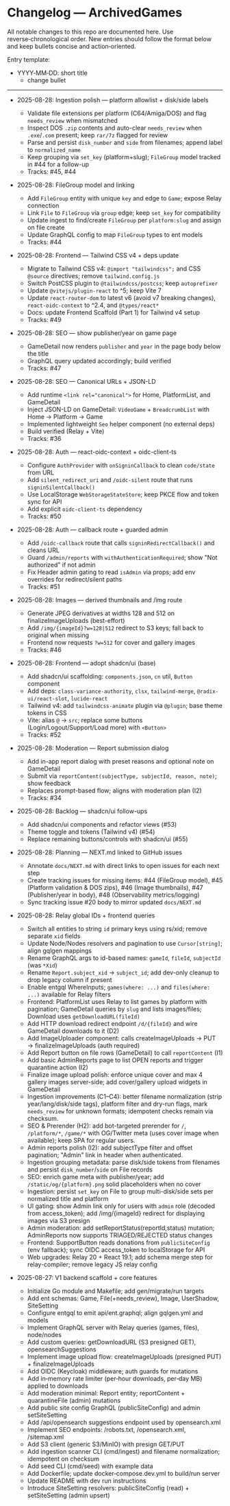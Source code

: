 # Changelog — ArchivedGames

All notable changes to this repo are documented here. Use reverse‑chronological order. New entries should follow the format below and keep bullets concise and action‑oriented.

Entry template:
- YYYY‑MM‑DD: short title
  - change bullet

---


- 2025-08-28: Ingestion polish — platform allowlist + disk/side labels
  - Validate file extensions per platform (C64/Amiga/DOS) and flag `needs_review` when mismatched
  - Inspect DOS `.zip` contents and auto-clear `needs_review` when `.exe`/`.com` present; keep `rar/7z` flagged for review
  - Parse and persist `disk_number` and `side` from filenames; append label to `normalized_name`
  - Keep grouping via `set_key` (platform+slug); `FileGroup` model tracked in #44 for a follow-up
  - Tracks: #45, #44

- 2025-08-28: FileGroup model and linking
  - Add `FileGroup` entity with unique `key` and edge to `Game`; expose Relay connection
  - Link `File` to `FileGroup` via `group` edge; keep `set_key` for compatibility
  - Update ingest to find/create `FileGroup` per `platform:slug` and assign on file create
  - Update GraphQL config to map `FileGroup` types to ent models
  - Tracks: #44

- 2025-08-28: Frontend — Tailwind CSS v4 + deps update
  - Migrate to Tailwind CSS v4: `@import "tailwindcss";` and CSS `@source` directives; remove `tailwind.config.js`
  - Switch PostCSS plugin to `@tailwindcss/postcss`; keep `autoprefixer`
  - Update `@vitejs/plugin-react` to ^5; keep Vite 7
  - Update `react-router-dom` to latest v6 (avoid v7 breaking changes), `react-oidc-context` to ^2.4, and `@types/react*`
  - Docs: update Frontend Scaffold (Part 1) for Tailwind v4 setup
  - Tracks: #49

- 2025-08-28: SEO — show publisher/year on game page
  - GameDetail now renders `publisher` and `year` in the page body below the title
  - GraphQL query updated accordingly; build verified
  - Tracks: #47

- 2025-08-28: SEO — Canonical URLs + JSON-LD
  - Add runtime `<link rel="canonical">` for Home, PlatformList, and GameDetail
  - Inject JSON-LD on GameDetail: `VideoGame` + `BreadcrumbList` with Home → Platform → Game
  - Implemented lightweight `Seo` helper component (no external deps)
  - Build verified (Relay + Vite)
  - Tracks: #36

- 2025-08-28: Auth — react-oidc-context + oidc-client-ts
  - Configure `AuthProvider` with `onSigninCallback` to clean `code/state` from URL
  - Add `silent_redirect_uri` and `/oidc-silent` route that runs `signinSilentCallback()`
  - Use LocalStorage `WebStorageStateStore`; keep PKCE flow and token sync for API
  - Add explicit `oidc-client-ts` dependency
  - Tracks: #50

- 2025-08-28: Auth — callback route + guarded admin
  - Add `/oidc-callback` route that calls `signinRedirectCallback()` and cleans URL
  - Guard `/admin/reports` with `withAuthenticationRequired`; show "Not authorized" if not admin
  - Fix Header admin gating to read `isAdmin` via props; add env overrides for redirect/silent paths
  - Tracks: #51

- 2025-08-28: Images — derived thumbnails and /img route
  - Generate JPEG derivatives at widths 128 and 512 on finalizeImageUploads (best-effort)
  - Add `/img/{imageId}?w=128|512` redirect to S3 keys; fall back to original when missing
  - Frontend now requests `?w=512` for cover and gallery images
  - Tracks: #46

- 2025-08-28: Frontend — adopt shadcn/ui (base)
  - Add shadcn/ui scaffolding: `components.json`, `cn` util, `Button` component
  - Add deps: `class-variance-authority`, `clsx`, `tailwind-merge`, `@radix-ui/react-slot`, `lucide-react`
  - Tailwind v4: add `tailwindcss-animate` plugin via `@plugin`; base theme tokens in CSS
  - Vite: alias `@` → `src`; replace some buttons (Login/Logout/Support/Load more) with `<Button>`
  - Tracks: #52

- 2025-08-28: Moderation — Report submission dialog
  - Add in-app report dialog with preset reasons and optional note on GameDetail
  - Submit via `reportContent(subjectType, subjectId, reason, note)`; show feedback
  - Replaces prompt-based flow; aligns with moderation plan (I2)
  - Tracks: #34

- 2025-08-28: Backlog — shadcn/ui follow-ups
  - Add shadcn/ui components and refactor views (#53)
  - Theme toggle and tokens (Tailwind v4) (#54)
  - Replace remaining buttons/controls with shadcn/ui (#55)

- 2025-08-28: Planning — NEXT.md linked to GitHub issues
  - Annotate `docs/NEXT.md` with direct links to open issues for each next step
  - Create tracking issues for missing items: #44 (FileGroup model), #45 (Platform validation & DOS zips), #46 (Image thumbnails), #47 (Publisher/year in body), #48 (Observability metrics/logging)
  - Sync tracking issue #20 body to mirror updated `docs/NEXT.md`

- 2025-08-28: Relay global IDs + frontend queries
  - Switch all entities to string `id` primary keys using rs/xid; remove separate `xid` fields
  - Update Node/Nodes resolvers and pagination to use `Cursor[string]`; align gqlgen mappings
  - Rename GraphQL args to id-based names: `gameId`, `fileId`, `subjectId` (was `*Xid`)
  - Rename `Report.subject_xid` → `subject_id`; add dev-only cleanup to drop legacy column if present
  - Enable entgql WhereInputs; `games(where: ...)` and `files(where: ...)` available for Relay filters
  - Frontend: PlatformList uses Relay to list games by platform with pagination; GameDetail queries by `slug` and lists images/files; Download uses `getDownloadURL(fileId)`
  - Add HTTP download redirect endpoint `/d/{fileId}` and wire GameDetail downloads to it (D2)
  - Add ImageUploader component: calls createImageUploads → PUT → finalizeImageUploads (auth required)
  - Add Report button on file rows (GameDetail) to call `reportContent` (I1)
  - Add basic AdminReports page to list OPEN reports and trigger quarantine action (I2)
  - Finalize image upload polish: enforce unique cover and max 4 gallery images server-side; add cover/gallery upload widgets in GameDetail
  - Ingestion improvements (C1–C4): better filename normalization (strip year/lang/disk/side tags), platform filter and dry-run flags, mark `needs_review` for unknown formats; idempotent checks remain via checksum.
  - SEO & Prerender (H2): add bot-targeted prerender for `/`, `/platform/*`, `/game/*` with OG/Twitter meta (uses cover image when available); keep SPA for regular users.
  - Admin reports polish (I2): add subjectType filter and offset pagination; "Admin" link in header when authenticated.
  - Ingestion grouping metadata: parse disk/side tokens from filenames and persist `disk_number`/`side` on File records
  - SEO: enrich game meta with publisher/year; add `/static/og/{platform}.png` solid placeholders when no cover
  - Ingestion: persist `set_key` on File to group multi-disk/side sets per normalized title and platform
  - UI gating: show Admin link only for users with `admin` role (decoded from access_token); add /img/{imageId} redirect for displaying images via S3 presign
  - Admin moderation: add setReportStatus(reportId,status) mutation; AdminReports now supports TRIAGED/REJECTED status changes
  - Frontend: SupportButton reads donations from `publicSiteConfig` (env fallback); sync OIDC access_token to localStorage for API
  - Web upgrades: Relay 20 + React 19.1; add schema merge step for relay-compiler; remove legacy JS relay config

- 2025-08-27: V1 backend scaffold + core features
  - Initialize Go module and Makefile; add gen/migrate/run targets
  - Add ent schemas: Game, File(+needs_review), Image, UserShadow, SiteSetting
  - Configure entgql to emit api/ent.graphql; align gqlgen.yml and models
  - Implement GraphQL server with Relay queries (games, files), node/nodes
  - Add custom queries: getDownloadURL (S3 presigned GET), opensearchSuggestions
  - Implement image upload flow: createImageUploads (presigned PUT) + finalizeImageUploads
  - Add OIDC (Keycloak) middleware; auth guards for mutations
  - Add in‑memory rate limiter (per‑hour downloads, per‑day MB) applied to downloads
  - Add moderation minimal: Report entity; reportContent + quarantineFile (admin) mutations
  - Add public site config GraphQL (publicSiteConfig) and admin setSiteSetting
  - Add /api/opensearch suggestions endpoint used by opensearch.xml
  - Implement SEO endpoints: /robots.txt, /opensearch.xml, /sitemap.xml
  - Add S3 client (generic S3/MinIO) with presign GET/PUT
  - Add ingestion scanner CLI (cmd/ingest) and filename normalization; idempotent on checksum
  - Add seed CLI (cmd/seed) with example data
  - Add Dockerfile; update docker‑compose.dev.yml to build/run server
  - Update README with dev run instructions
  - Introduce SiteSetting resolvers: publicSiteConfig (read) + setSiteSetting (admin upsert)
